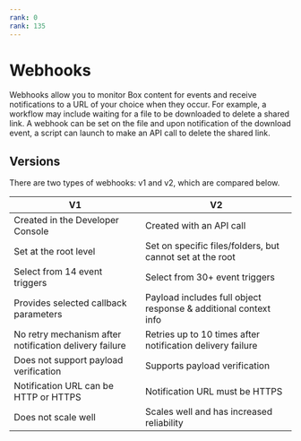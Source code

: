 ```yaml
---
rank: 0
rank: 135
---
```


# Webhooks

Webhooks allow you to monitor Box content for events and receive notifications
to a URL of your choice when they occur. For example, a workflow may include
waiting for a file to be downloaded to delete a shared link. A webhook can be
set on the file and upon notification of the download event, a script can launch
to make an API call to delete the shared link. 

## Versions

There are two types of webhooks: v1 and v2, which are compared below.

<!-- markdownlint-disable line-length -->
    
| V1                                                                    | V2                                                                   |
| --------------------------------------------------------------------- | -------------------------------------------------------------------- |
| Created in the Developer Console                                      | Created with an API call                                             |
| Set at the root level                                                 | Set on specific files/folders, but cannot set at the root            | 
| Select from 14 event triggers                                         | Select from 30+ event triggers                                       |
| Provides selected callback parameters                                 | Payload includes full object response & additional context info      |
| No retry mechanism after notification delivery failure                | Retries up to 10 times after notification delivery failure           |
| Does not support payload verification                                 | Supports payload verification                                        |
| Notification URL can be HTTP or HTTPS                                 | Notification URL must be HTTPS                                       |
| Does not scale well                                                   | Scales well and has increased reliability                            |
<!-- markdownlint-enable line-length -->